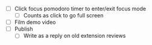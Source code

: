 - [ ] Click focus pomodoro timer to enter/exit focus mode
    - [ ] Counts as click to go full screen
- [ ] Film demo video
- [ ] Publish
    - [ ] Write as a reply on old extension reviews
